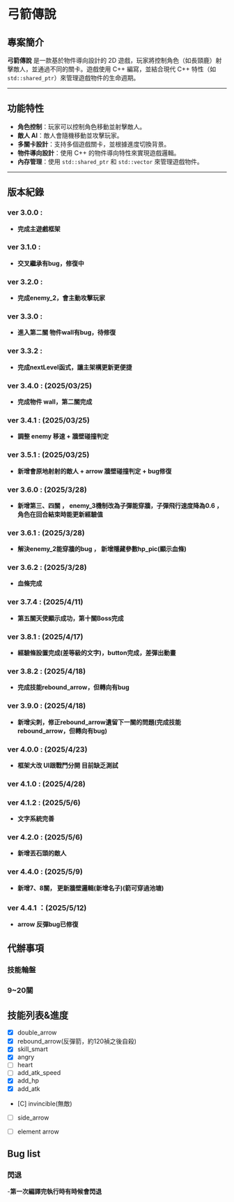 # 弓箭傳說

## 專案簡介
**弓箭傳說** 是一款基於物件導向設計的 2D 遊戲，玩家將控制角色（如長頸鹿）射擊敵人，並通過不同的關卡。遊戲使用 C++ 編寫，並結合現代 C++ 特性（如 `std::shared_ptr`）來管理遊戲物件的生命週期。

---

## 功能特性
- **角色控制**：玩家可以控制角色移動並射擊敵人。
- **敵人 AI**：敵人會隨機移動並攻擊玩家。
- **多關卡設計**：支持多個遊戲關卡，並根據進度切換背景。
- **物件導向設計**：使用 C++ 的物件導向特性來實現遊戲邏輯。
- **內存管理**：使用 `std::shared_ptr` 和 `std::vector` 來管理遊戲物件。

---
<!-- 
W/A/S/D：移動角色
Q：射擊弓箭
P：顯示角色座標
ESC：退出遊戲 -->


## 版本紀錄
### ver 3.0.0 : 
- **完成主遊戲框架**

### ver 3.1.0 :
- **交叉繼承有bug，修復中**

### ver 3.2.0 :
- **完成enemy_2，會主動攻擊玩家**

### ver 3.3.0 :
- **進入第二關 物件wall有bug，待修復**

### ver 3.3.2 :
- **完成nextLevel函式，讓主架構更新更便捷**

### ver 3.4.0 : (2025/03/25)
- **完成物件 wall，第二關完成**

### ver 3.4.1 : (2025/03/25)
- **調整 enemy 移速 + 牆壁碰撞判定**

### ver 3.5.1 : (2025/03/25)
- **新增會原地射射的敵人 + arrow 牆壁碰撞判定 + bug修復**

### ver 3.6.0 : (2025/3/28)
- **新增第三、四關 ， enemy_3機制改為子彈能穿牆，子彈飛行速度降為0.6 ， 角色在回合結束時能更新經驗值**

### ver 3.6.1 : (2025/3/28)
- **解決enemy_2能穿牆的bug ， 新增隱藏參數hp_pic(顯示血條)**

### ver 3.6.2 : (2025/3/28)
- **血條完成**

### ver 3.7.4 : (2025/4/11)
- **第五關天使顯示成功，第十關Boss完成**

### ver 3.8.1 : (2025/4/17)
- **經驗條設置完成(差等級的文字)，button完成，差彈出動畫**

### ver 3.8.2 : (2025/4/18)
- **完成技能rebound_arrow，但轉向有bug**

### ver 3.9.0 : (2025/4/18)
- **新增尖刺，修正rebound_arrow遺留下一關的問題(完成技能rebound_arrow，但轉向有bug)**

### ver 4.0.0 : (2025/4/23)
- **框架大改 UI跟戰鬥分開 目前缺乏測試**

### ver 4.1.0 : (2025/4/28)

### ver 4.1.2 : (2025/5/6)
- **文字系統完善**

### ver 4.2.0 : (2025/5/6)
- **新增丟石頭的敵人**

### ver 4.4.0 : (2025/5/9)
- **新增7、8關， 更新牆壁邏輯(新增名子)(箭可穿過池塘)**

### ver 4.4.1 ：(2025/5/12)
- **arrow 反彈bug已修復**


## 代辦事項
### 技能輪盤
### 9~20關

## 技能列表&進度
- [x] double_arrow
- [x] rebound_arrow(反彈箭，約120禎之後自殺)
- [x] skill_smart
- [x] angry
- [ ] heart
- [ ] add_atk_speed
- [x] add_hp
- [x] add_atk
- [C] invincible(無敵)
- [ ] side_arrow
- [ ] element arrow


## Bug list
### 閃退
-**第一次編譯完執行時有時候會閃退**

<!-- ###  -->
